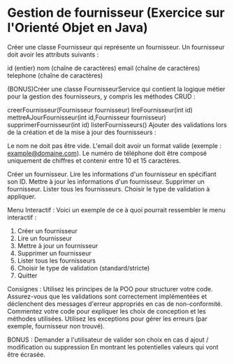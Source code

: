 # Gestion de fournisseur (Exercice sur l'Orienté Objet en Java)
Créer une classe Fournisseur qui représente un fournisseur. Un fournisseur doit avoir les attributs suivants :

id (entier)
nom (chaîne de caractères)
email (chaîne de caractères)
telephone (chaîne de caractères)

(BONUS)Créer une classe FournisseurService qui contient la logique métier pour la gestion des fournisseurs, y compris les méthodes CRUD :

creerFournisseur(Fournisseur fournisseur)
lireFournisseur(int id)
mettreAJourFournisseur(int id,Fournisseur fournisseur)
supprimerFournisseur(int id)
listerFournisseurs()
Ajouter des validations lors de la création et de la mise à jour des fournisseurs :

Le nom ne doit pas être vide.
L'email doit avoir un format valide (exemple : example@domaine.com).
Le numéro de téléphone doit être composé uniquement de chiffres et contenir entre 10 et 15 caractères.

Créer un fournisseur.
Lire les informations d'un fournisseur en spécifiant son ID.
Mettre à jour les informations d'un fournisseur.
Supprimer un fournisseur.
Lister tous les fournisseurs.
Choisir le type de validation à appliquer.

Menu Interactif :
Voici un exemple de ce à quoi pourrait ressembler le menu interactif :

1. Créer un fournisseur
2. Lire un fournisseur
3. Mettre à jour un fournisseur
4. Supprimer un fournisseur
5. Lister tous les fournisseurs
6. Choisir le type de validation (standard/stricte)
7. Quitter

Consignes :
Utilisez les principes de la POO pour structurer votre code.
Assurez-vous que les validations sont correctement implémentées et déclenchent des messages d'erreur appropriés en cas de non-conformité.
Commentez votre code pour expliquer les choix de conception et les méthodes utilisées.
Utilisez les exceptions pour gérer les erreurs (par exemple, fournisseur non trouvé).

BONUS : Demander a l'utilisateur de valider son choix en cas d ajout / modification ou suppression 
En montrant les potentielles valeurs qui vont être écrasée.
